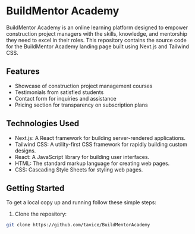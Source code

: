 # BuildMentor Academy

BuildMentor Academy is an online learning platform designed to empower construction project managers with the skills, knowledge, and mentorship they need to excel in their roles. This repository contains the source code for the BuildMentor Academy landing page built using Next.js and Tailwind CSS.

## Features

- Showcase of construction project management courses
- Testimonials from satisfied students
- Contact form for inquiries and assistance
- Pricing section for transparency on subscription plans

## Technologies Used

- Next.js: A React framework for building server-rendered applications.
- Tailwind CSS: A utility-first CSS framework for rapidly building custom designs.
- React: A JavaScript library for building user interfaces.
- HTML: The standard markup language for creating web pages.
- CSS: Cascading Style Sheets for styling web pages.

## Getting Started

To get a local copy up and running follow these simple steps:

1. Clone the repository:

```bash
git clone https://github.com/tavice/BuildMentorAcademy

